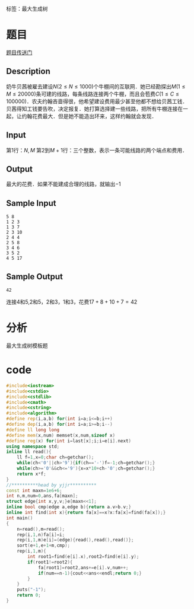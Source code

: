 ﻿标签：最大生成树

# 题目

[题目传送门](https://www.lydsy.com/JudgeOnline/problem.php?id=3390)

## Description

奶牛贝茜被雇去建设$N(2≤N≤1000)$个牛棚间的互联网．她已经勘探出$M(1≤M≤20000)$条可建的线路，每条线路连接两个牛棚，而且会苞费$C(1≤C≤100000)$．农夫约翰吝啬得很，他希望建设费用最少甚至他都不想给贝茜工钱． 贝茜得知工钱要告吹，决定报复．她打算选择建一些线路，把所有牛棚连接在一起，让约翰花费最大．但是她不能造出环来，这样约翰就会发现．
## Input
  第1行：$N,M$
  第2到$M+1$行：三个整数，表示一条可能线路的两个端点和费用．
 
## Output
 最大的花费．如果不能建成合理的线路，就输出$-1$
## Sample Input
```
5 8
1 2 3
1 3 7
2 3 10
2 4 4
2 5 8
3 4 6
3 5 2
4 5 17
```
## Sample Output
```
42
```
连接4和5,2和5，2和3，1和3，花费$17+8+10+7=42$

# 分析

最大生成树模板题

# code
```cpp
#include<iostream>
#include<cstdio>
#include<cstdlib>
#include<cmath>
#include<cstring>
#include<algorithm>
#define rep(i,a,b) for(int i=a;i<=b;i++)
#define dep(i,a,b) for(int i=a;i>=b;i--)
#define ll long long
#define mem(x,num) memset(x,num,sizeof x)
#define reg(x) for(int i=last[x];i;i=e[i].next)
using namespace std;
inline ll read(){
	ll f=1,x=0;char ch=getchar();
	while(ch<'0'||ch>'9'){if(ch=='-')f=-1;ch=getchar();}
	while(ch>='0'&&ch<='9'){x=x*10+ch-'0';ch=getchar();}
	return x*f;
}
//**********head by yjjr**********
const int maxn=1e6+6;
int n,m,num=0,ans,fa[maxn];
struct edge{int x,y,v;}e[maxn<<1];
inline bool cmp(edge a,edge b){return a.v>b.v;}
inline int find(int x){return fa[x]==x?x:fa[x]=find(fa[x]);}
int main()
{
	n=read(),m=read();
	rep(i,1,n)fa[i]=i;
	rep(i,1,m)e[i]=(edge){read(),read(),read()};
	sort(e+1,e+1+m,cmp);
	rep(i,1,m){
		int root1=find(e[i].x),root2=find(e[i].y);
		if(root1!=root2){
			fa[root1]=root2,ans+=e[i].v,num++;
			if(num==n-1){cout<<ans<<endl;return 0;}
		}
	}
	puts("-1");
	return 0;
}
```
